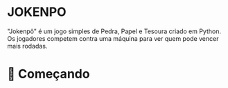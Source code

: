 # JOKENPO

"Jokenpô" é um jogo simples de Pedra, Papel e Tesoura criado em Python. Os jogadores competem contra uma máquina para ver quem pode vencer mais rodadas.

# 🚀 Começando

